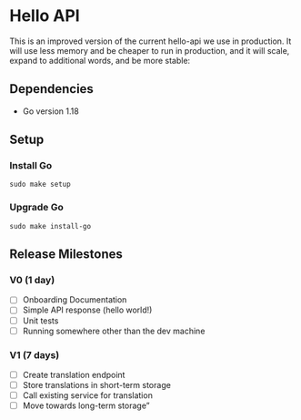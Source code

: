 # Hello API

This is an improved version of the current hello-api we use in production. It will use less memory and be cheaper to run in production, and it will scale, expand to additional words, and be more stable:

## Dependencies
 
- Go version 1.18
 
## Setup

### Install Go

`sudo make setup`

### Upgrade Go

`sudo make install-go`

## Release Milestones
 
### V0 (1 day)
- [ ] Onboarding Documentation
- [ ] Simple API response (hello world!)
- [ ] Unit tests
- [ ] Running somewhere other than the dev machine
 
### V1 (7 days)
- [ ] Create translation endpoint
- [ ] Store translations in short-term storage
- [ ] Call existing service for translation
- [ ] Move towards long-term storage”
